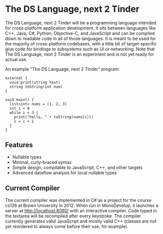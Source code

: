 # The DS Language, next 2 Tinder

The DS Language, next 2 Tinder will be a programming language intended for cross-platform application development. It sits between languages like C++, Java, C#, Python, Objective-C, and JavaScript and can be compiled down to readable code in all of those languages. It is meant to be used for the majority of cross-platform codebases, with a little bit of target-specific glue code for bindings to subsystems such as UI or networking. Note that The DS Language, next 2 Tinder is an experiment and is not yet ready for actual use.

An example "The DS Language, next 2 Tinder" program:

    external {
      void print(string text)
      string toString(int num)
    }

    void main() {
      list<int> nums = [1, 2, 3]
      int i = 0
      while i < 3 {
        print("hello, " + toString(nums[i]))
        i = i + 1
      }
    }

## Features

* Nullable types
* Minimal, curly-braced syntax
* Simple design, compilable to JavaScript, C++, and other targets
* Advanced dataflow analysis for local nullable types

## Current Compiler

The current compiler was implemented in C# as a project for the course cs126 at Brown University in 2012. When run in MonoDevelop, it launches a server at [http://localhost:8080/](http://localhost:8080/) with an interactive compiler. Code typed in the textarea will be recompiled after every keystroke. The compiler currently generates valid JavaScript and mostly valid C++ (classes are not yet reordered to always come before their use, for example).
